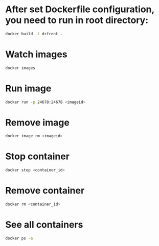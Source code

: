 # After set Dockerfile configuration, you need to run in root directory:

```bash
docker build -t drfront .
```

# Watch images

```bash
docker images
```

# Run image

```bash
docker run -p 24678:24678 <imageid>
```

# Remove image

```bash
docker image rm <imageid>
```

# Stop container

```bash
docker stop <container_id>
```

# Remove container

```bash
docker rm <container_id>
```

# See all containers

```bash
docker ps -a
```

